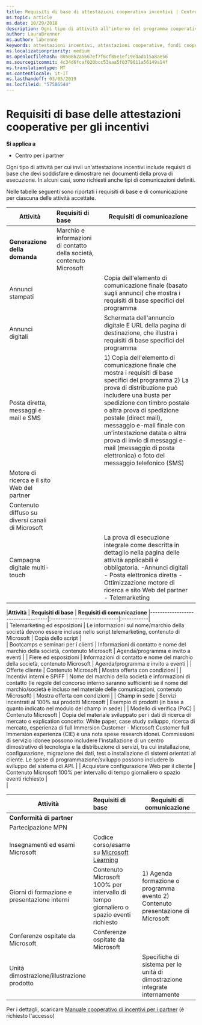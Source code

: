 ```yaml
---
title: Requisiti di base di attestazioni cooperativa incentivi | Centro per i partner
ms.topic: article
ms.date: 10/29/2018
description: Ogni tipo di attività all'interno del programma cooperativo di incentivi avrà i propri requisiti di base
author: LauraBrenner
ms.author: labrenne
keywords: attestazioni incentivi, attestazioni cooperative, fondi cooperativi, requisiti cooperativi
ms.localizationpriority: medium
ms.openlocfilehash: 8050862a5667ef7f6cf85e1ef19edadb15a8ae56
ms.sourcegitcommit: 4c34d6fcaf020bcc53eaa5f0379011a56149a14f
ms.translationtype: MT
ms.contentlocale: it-IT
ms.lasthandoff: 03/05/2019
ms.locfileid: "57586544"
---
```

# <a name="core-requirements-for-incentives-co-op-claims"></a>Requisiti di base delle attestazioni cooperative per gli incentivi

**Si applica a**

- Centro per i partner

Ogni tipo di attività per cui invii un'attestazione incentivi include requisiti di base che devi soddisfare e dimostrare nei documenti della prova di esecuzione. In alcuni casi, sono richiesti anche tipi di comunicazioni definiti.

Nelle tabelle seguenti sono riportati i requisiti di base e di comunicazione per ciascuna delle attività accettate. 

|**Attività**   |**Requisiti di base**   |**Requisiti di comunicazione**|
|--------------------------------------|:---------------------------------|---------|
|**Generazione della domanda**      |Marchio e informazioni di contatto della società, contenuto Microsoft    |         |
|Annunci stampati |                 |Copia dell'elemento di comunicazione finale (basato sugli annunci) che mostra i requisiti di base specifici del programma|
|Annunci digitali|            |Schermata dell'annuncio digitale E URL della pagina di destinazione, che illustra i requisiti di base specifici del programma  
|Posta diretta, messaggi e-mail e SMS|             |1) Copia dell'elemento di comunicazione finale che mostra i requisiti di base specifici del programma 2) La prova di distribuzione può includere una busta per spedizione con timbro postale o altra prova di spedizione postale (direct mail), messaggio e-mail finale con un'intestazione datata o altra prova di invio di messaggi e-mail (messaggio di posta elettronica) o foto del messaggio telefonico (SMS)|
|Motore di ricerca e il sito Web del partner|
|Contenuto diffuso su diversi canali di Microsoft|
|Campagna digitale multi-touch|     |La prova di esecuzione integrale come descritta in dettaglio nella pagina delle attività applicabili è obbligatoria.  -Annunci digitali - Posta elettronica diretta - Ottimizzazione motore di ricerca e sito Web del partner - Telemarketing

|**Attività**           | **Requisiti di base**    | **Requisiti di comunicazione**
                                                |-----------------------------------|:----------------------------|:-----------|                                                                                           
|  Telemarketing ed esposizioni   | Le informazioni sul nome/marchio della società devono essere incluse nello script telemarketing, contenuto di Microsoft |    Copia dello script |                                                                                                                                                                                                                                                                                                                                                                                                                                                                                                                                                                               
| Bootcamps e seminari per i clienti  | Informazioni di contatto e nome del marchio della società, contenuto Microsoft                                                                                                           |                                                                                                                                                                                                                                            Agenda/programma e invito a eventi                                                                                                                                                                                                                                            |
|    Fiere ed esposizioni    | Informazioni di contatto e nome del marchio della società, contenuto Microsoft                                                                                                           |                                                                                                                                                                                                                                            Agenda/programma e invito a eventi                                                                                                                                                                                                                                            |
|         Offerte cliente          | Contenuto Microsoft                                                                                                                                                       |                                                                                                                                                                                                                                           Mostra offerta con condizioni                                                                                                                                                                                                                                            |
|  Incentivi interni e SPIFF  | Nome del marchio della società e informazioni di contatto (le regole del concorso interno saranno sufficienti se il nome del marchio/società è incluso nel materiale delle comunicazioni, contenuto Microsoft) |                                                                                                                                                                                                                                           Mostra offerta con condizioni                                                                                                                                                                                                                                            |
|          Champ in sede           | Servizi incentrati al 100% sui prodotti Microsoft                                                                                                                    |                                                                                                                                                                                                                       Esempio di prodotti (in base a quanto indicato nel modulo del champ in sede)                                                                                                                                                                                                                       |
|         Modello di verifica (PoC)         | Contenuto Microsoft                                                                                                                                                       | Copia del materiale sviluppato per i dati di ricerca di mercato o explication concetto: White paper, case study sviluppo, ricerca di mercato, esperienza di full Immersion Customer - Microsoft Customer full Immersion esperienza (CIE) è una nota spese research idonei. Commissioni di servizio idonee possono includere l'installazione di un centro dimostrativo di tecnologia e la distribuzione di servizi, tra cui installazione, configurazione, migrazione dei dati, test o installazione di sistemi orientati al cliente. Le spese di programmazione/sviluppo possono includere lo sviluppo del sistema di API. |
| Acquistare configurazione Web per il cliente | Contenuto Microsoft 100% per intervallo di tempo giornaliero o spazio eventi richiesto                                                                                                |                                                                                                          
                                                                                                                                                            |

|           **Attività**           | **Requisiti di base**                                                                  |                    **Requisiti di comunicazione**                     |
|----------------------------------|:---------------------------------------------------------------------------------------|------------------------------------------------------------------------|
|      **Conformità di partner**       |                                                                                        |                                                                        |
|        Partecipazione MPN         |                                                                                        |                                                                        |
|   Insegnamenti ed esami Microsoft    | Codice corso/esame su [Microsoft Learning](https://partner.microsoft.com/training) |                                                                        |
| Giorni di formazione e presentazione interni | Contenuto Microsoft 100% per intervallo di tempo giornaliero o spazio eventi richiesto               | 1) Agenda formazione o programma evento 2) Contenuto presentazione di Microsoft |
|   Conferenze ospitate da Microsoft   | Conferenze ospitate da Microsoft                                                           |                                                                        |
|    Unità dimostrazione/illustrazione prodotto    |                                                                                        |          Specifiche di sistema per le unità di dimostrazione integrate internamente          |

 Per i dettagli, scaricare [Manuale cooperativo di incentivi per i partner](https://assets.microsoft.com/coop-guidebook.pdf) (è richiesto l'accesso)

